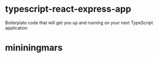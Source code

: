 # typescript-react-express-app
Boilerplate code that will get you up and running on your next TypeScript application
# mininingmars
